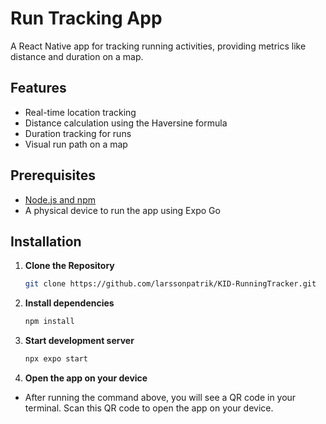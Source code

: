 # Run Tracking App

A React Native app for tracking running activities, providing metrics like distance and duration on a map.

## Features

- Real-time location tracking
- Distance calculation using the Haversine formula
- Duration tracking for runs
- Visual run path on a map

## Prerequisites

- [Node.js and npm](https://nodejs.org/en/download/)
- A physical device to run the app using Expo Go

## Installation

1. **Clone the Repository**
   ```bash
   git clone https://github.com/larssonpatrik/KID-RunningTracker.git
   ```
3. **Install dependencies**
   ```bash
   npm install
   ```
4. **Start development server**
   ```bash
   npx expo start
   ```
5. **Open the app on your device**
* After running the command above, you will see a QR code in your terminal. Scan this QR code to open the app on your device.
